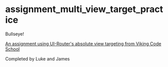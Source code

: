 # assignment_multi_view_target_practice
Bullseye!

[An assignment using UI-Router's absolute view targeting from Viking Code School](https://www.vikingcodeschool.com)

Completed by Luke and James